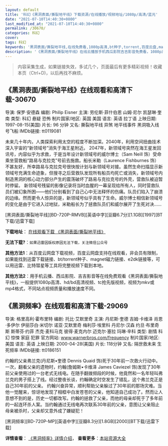 ```yaml
---
layout: default
title: '科幻《黑洞表面/撕裂地平线》下载资源/在线播放/视频地址/1080p/高清/蓝光'
date: "2021-07-10T14:40:30+0800"
last_modified_at: "2021-07-10T14:40:30+0800"
permalink: /30670/
categories: 科幻
cover:
tags: 科幻
keywords: '黑洞表面/撕裂地平线,在线免费看,1080p高清,bt种子,torrent,百度云盘,magnet,磁力链,迅雷下载资源'
description: '《黑洞表面/撕裂地平线》在线云播放手机西瓜影院吉吉影音免费看，1080p高清bd/hd未删减完整版和tc抢先枪版，mkv/mp4格式，附带bt/torrent种子、magnet/磁力链、百度云盘、网盘资源迅雷下载链接'
---
```


>内容采集生成，如果链接失效，多试几个，页面最后有更多精彩视频！收藏本页（Ctrl+D)，以后再找不麻烦。


## 《黑洞表面/撕裂地平线》在线观看和高清下载-30670

导演: 保罗·安德森 编剧: Philip Eisner 主演: 劳伦斯·菲什伯恩 山姆·尼尔 凯瑟琳·奎南 类型: 科幻 悬疑 恐怖 制片国家/地区: 英国 美国 语言: 英语 拉丁语 上映日期: 1997-08-15(美国) 片长: 96 分钟 又名: 撕裂地平线 异煞 地平线事件 黑洞吸入线号飞船 IMDb链接: tt0119081

未来几十年内，人类探索利用太空的程度不断加深。2040年，利用空间扭曲技术深入宇宙的“新领域号”消失于海王星附近。 2047年，新领域号突然在海王星发回讯号，内容似乎为求救，于是当年设计新领域号的威尔博士（Sam Neill 饰）受命乘坐营救船“路易与克拉克”号前去施救。船长米勒（Laurence Fishburnes 饰）不甚友好，所幸路易与克拉克号很快按计划与新领域号对接。虽然生命扫描显示新领域号充满生命迹象，但搜寻之后营救队发现所有船员均死亡或消失，新领域号内制造黑洞的核心动力部分产生的震荡破坏了路易与克拉克号的外壳，营救队被迫暂时停留。 新领域号残留的影像记录将当时血腥的一幕呈现给所有人，同时营救队员们被幻象所困——他们分别看到了自己心中无法释怀的伤痛。队员们陷入了崩溃的边缘。然而更令人惊异的是，新领域号似乎具有了生命。威尔博士相信新领域号的变化是由于它进入过地狱，米勒船长为了拯救队员们和威尔展开了生死对决……


[黑洞表面/撕裂地平线][BD-720P-RMVB][英语中字][豆瓣6.7分][1.1GB][1997][BT下载/迅雷下载]

**下载地址**： [在线观看下载 《黑洞表面/撕裂地平线》](https://www.btdx8.com/torrent/event_horizon_1997.html) 


**无法下载?**：`如果迅雷因版权原因无法下载，关注微信公众号 `

**其他方法1**：从百度云网盘下载视频，百度云网盘支持在线观看，非会员有限制，如果能找到迅雷下载链接、bt/torrent种子、magnet磁力链接、e2dk链接等，可以用迅雷、比特彗星等工具将完整视频下载到本地。

**其他方法2**：用手机云播、西瓜影院、吉吉影音等在线免费观看《黑洞表面/撕裂地平线》，一般提供1080p高清、hd/bd高清视频、tc抢先版视频，视频为mkv或mp4格式，不同站点视频质量和播放速度不同。


## 《黑洞频率》在线观看和高清下载-29069

导演: 格里高利·霍布里特 编剧: 托比·艾默里奇 主演: 丹尼斯·奎德 吉姆·卡维泽 肖恩·多伊尔 伊丽莎白·米切尔 诺亚·艾默里奇 梅利莎·埃里科 丹尼尔·汉森 约旦·布里奇斯 斯蒂芬·约菲 杰克·麦科马克 彼得·麦克内尔 迈克尔·塞拉 玛琳·辛科 类型: 剧情 科幻 惊悚 家庭 犯罪 官方网站: www.warnerbros.com/frequency 制片国家/地区: 美国 语言: 英语 上映日期: 2000-04-28(美国) 片长: 118分钟 又名: 隔世救未来 生死频率 IMDb链接: tt0186151

约翰的父亲弗兰克(丹尼斯•奎德 Dennis Quaid 饰)死于30年前一次救火行动中。一次，翻看父亲的遗物时，约翰(詹姆斯•卡维泽 James Caviezel 饰)发现了30年前父亲使用过的一台老式无线电。在随手翻拨频段的时候，他竟然和一名年轻叫弗兰克的男子搭上了线。经过整夜长谈，约翰确定时空发生了错乱，这个弗兰克正是自己30年前的父亲。 约翰兴奋异常，顺利帮助父亲躲过了30年前的那场灾难。当他一觉醒来，惊讶地发现了相框中白发苍苍的父亲，他知道自己成功了。然而让人意想不到的是，历史一切都改写。约翰的拯救了父亲，而他的母亲却死于了多年前的一起连环杀人案。当约翰通过无线电再次联系30年前的父亲，意图让父亲阻止母亲被杀时，父亲却又意外成了嫌疑犯！


[黑洞频率][BD-720P-MP][英语中字][豆瓣8.3分][1.8GB][2000][BT下载/迅雷下载]

**详情查看**： [《黑洞频率》详情介绍](/movie/29069/)， **查看更多**：[本站资源大全](/movie/t/all/)


